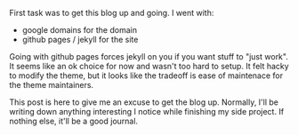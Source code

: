 First task was to get this blog up and going. I went with:

- google domains for the domain
- github pages / jekyll for the site

Going with github pages forces jekyll on you if you want stuff to "just work". It seems like an ok choice for now and wasn't
too hard to setup. It felt hacky to modify the theme, but it looks like the tradeoff is ease of maintenace for the
theme maintainers.

This post is here to give me an excuse to get the blog up. Normally, I'll be writing
down anything interesting I notice while finishing my side project. If nothing
else, it'll be a good journal.
